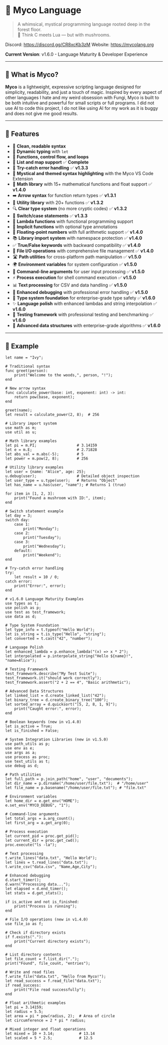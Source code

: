 # 🍄 Myco Language

> A whimsical, mystical programming language rooted deep in the forest floor.  
> 🌿 Think C meets Lua — but with mushrooms.

Discord: https://discord.gg/CR8xcKb3zM
Website: https://mycolang.org

**Current Version**: v1.6.0 - Language Maturity & Developer Experience

---

## 🌟 What is Myco?

**Myco** is a lightweight, expressive scripting language designed for simplicity, readability, and just a touch of magic. Inspired by every aspect of other languages I hate and my weird obsession with Fungi, Myco is built to be both intuitive and powerful for small scripts or full programs. I did not use AI to code this project, I do not like using AI for my work as it is buggy and does not give me good results.

---

## 🍃 Features

- 🌙 **Clean, readable syntax**
- 🔮 **Dynamic typing** with `let`
- 🍂 **Functions, control flow, and loops**
- 🌲 **List and map support** ✅ **Complete**
- 🧪 **Try-catch error handling** ✅ **v1.3.3**
- 🧙 **Mystical and themed syntax highlighting** with the Myco VS Code Extension
- 🧮 **Math library** with 15+ mathematical functions and float support ✅ **v1.4.0**
- ➡️ **Arrow syntax** for function return types ✅ **v1.3.1**
- 🎯 **Utility library** with 20+ functions ✅ **v1.3.2**
- 🔍 **Clear type system** (no more cryptic codes) ✅ **v1.3.2**
- 🔀 **Switch/case statements** ✅ **v1.3.3**
- 🎯 **Lambda functions** with functional programming support
- 🔄 **Implicit functions** with optional type annotations
- 🌊 **Floating-point numbers** with full arithmetic support ✅ **v1.4.0**
- 📚 **Library import system** with namespace protection ✅ **v1.4.0**
- ✅ **True/False keywords** with backward compatibility ✅ **v1.4.0**
- 📁 **File I/O operations** with comprehensive file management ✅ **v1.4.0**
- 🛣️ **Path utilities** for cross-platform path manipulation ✅ **v1.5.0**
- 🌍 **Environment variables** for system configuration ✅ **v1.5.0**
- 📝 **Command-line arguments** for user input processing ✅ **v1.5.0**
- ⚡ **Process execution** for shell command execution ✅ **v1.5.0**
- 📊 **Text processing** for CSV and data handling ✅ **v1.5.0**
- 🐛 **Enhanced debugging** with professional error handling ✅ **v1.5.0**
- 🎯 **Type system foundation** for enterprise-grade type safety ✅ **v1.6.0**
- ✨ **Language polish** with enhanced lambdas and string interpolation ✅ **v1.6.0**
- 🧪 **Testing framework** with professional testing and benchmarking ✅ **v1.6.0**
- 🔗 **Advanced data structures** with enterprise-grade algorithms ✅ **v1.6.0**

---

## 🔧 Example

```myco
let name = "Ivy";

# Traditional syntax
func greet(person):
    print("Welcome to the woods,", person, "!");
end

# New arrow syntax
func calculate_power(base: int, exponent: int) -> int:
    return pow(base, exponent);
end

greet(name);
let result = calculate_power(2, 8);  # 256

# Library import system
use math as m;
use util as u;

# Math library examples
let pi = m.PI;                  # 3.14159
let e = m.E;                    # 2.71828
let abs_val = m.abs(-5);        # 5
let power = m.pow(2, 8);        # 256

# Utility library examples
let user = {name: "Alice", age: 25};
u.debug(user);                  # Detailed object inspection
let user_type = u.type(user);   # Returns "Object"
let has_name = u.has(user, "name"); # Returns 1 (true)

for item in [1, 2, 3]:
    print("Found a mushroom with ID:", item);
end

# Switch statement example
let day = 3;
switch day:
    case 1:
        print("Monday");
    case 2:
        print("Tuesday");
    case 3:
        print("Wednesday");
    default:
        print("Weekend");
end

# Try-catch error handling
try:
    let result = 10 / 0;
catch error:
    print("Error:", error);
end

# v1.6.0 Language Maturity Examples
use types as t;
use polish as p;
use test as test_framework;
use data as d;

# Type System Foundation
let type_info = t.typeof("Hello World");
let is_string = t.is_type("Hello", "string");
let converted = t.cast("42", "number");

# Language Polish
let enhanced_lambda = p.enhance_lambda("(x) => x * 2");
let interpolated = p.interpolate_string("Hello ${name}!", "name=Alice");

# Testing Framework
test_framework.describe("My Test Suite");
test_framework.it("should work correctly");
test_framework.assert("2 + 2 == 4", "Basic arithmetic");

# Advanced Data Structures
let linked_list = d.create_linked_list("42");
let binary_tree = d.create_binary_tree("100");
let sorted_array = d.quicksort("[5, 2, 8, 1, 9]");
    print("Caught error:", error);
end

# Boolean keywords (new in v1.4.0)
let is_active = True;
let is_finished = False;

# System Integration Libraries (new in v1.5.0)
use path_utils as p;
use env as e;
use args as a;
use process as proc;
use text_utils as t;
use debug as d;

# Path utilities
let full_path = p.join_path("home", "user", "documents");
let dir_name = p.dirname("/home/user/file.txt");  # "/home/user"
let file_name = p.basename("/home/user/file.txt"); # "file.txt"

# Environment variables
let home_dir = e.get_env("HOME");
e.set_env("MYCO_DEBUG", "1");

# Command-line arguments
let total_args = a.arg_count();
let first_arg = a.get_arg(0);

# Process execution
let current_pid = proc.get_pid();
let current_dir = proc.get_cwd();
proc.execute("ls -la");

# Text processing
t.write_lines("data.txt", "Hello World");
let lines = t.read_lines("data.txt");
t.write_csv("data.csv", "Name,Age,City");

# Enhanced debugging
d.start_timer();
d.warn("Processing data...");
let elapsed = d.end_timer();
let stats = d.get_stats();

if is_active and not is_finished:
    print("Process is running");
end

# File I/O operations (new in v1.4.0)
use file_io as f;

# Check if directory exists
if f.exists("."):
    print("Current directory exists");
end

# List directory contents
let file_count = f.list_dir(".");
print("Found", file_count, "entries");

# Write and read files
f.write_file("data.txt", "Hello from Myco!");
let read_success = f.read_file("data.txt");
if read_success:
    print("File read successfully");
end

# Float arithmetic examples
let pi = 3.14159;
let radius = 5.5;
let area = pi * pow(radius, 2);  # Area of circle
let circumference = 2 * pi * radius;

# Mixed integer and float operations
let mixed = 10 + 3.14;           # 13.14
let scaled = 5 * 2.5;            # 12.5
```
